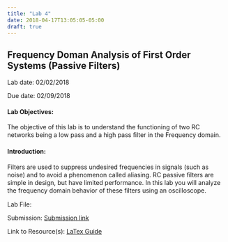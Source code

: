 ```yaml
---
title: "Lab 4"
date: 2018-04-17T13:05:05-05:00
draft: true
---
```


## Frequency Doman Analysis of First Order Systems (Passive Filters)

Lab date: 02/02/2018

Due date: 02/09/2018


#### Lab Objectives:  
The objective of this lab is to understand the functioning of two RC networks being a low pass and a high pass ﬁlter in the Frequency domain.

#### Introduction:  
Filters are used to suppress undesired frequencies in signals (such as noise) and to avoid a phenomenon called aliasing. RC passive ﬁlters are simple in design, but have limited performance. In this lab you will analyze the frequency domain behavior of these ﬁlters using an oscilloscope.


Lab File:

Submission: [Submission link]()

Link to Resource(s): [LaTex Guide](../resources/LaTex_Guide)
